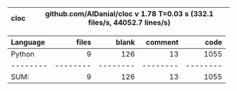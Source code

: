cloc|github.com/AlDanial/cloc v 1.78  T=0.03 s (332.1 files/s, 44052.7 lines/s)
--- | ---

Language|files|blank|comment|code
:-------|-------:|-------:|-------:|-------:
Python|9|126|13|1055
--------|--------|--------|--------|--------
SUM:|9|126|13|1055
